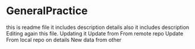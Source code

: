 # GeneralPractice
this is readme file
it includes description details also
it includes description
Editing again this file. Updating it
Update from From remote repo
Update From local repo on details
New data from other
